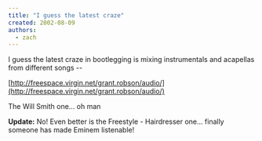 ```yaml
---
title: "I guess the latest craze"
created: 2002-08-09
authors: 
  - zach
---
```


I guess the latest craze in bootlegging is mixing instrumentals and acapellas from different songs -- 
  
[http://freespace.virgin.net/grant.robson/audio/](http://freespace.virgin.net/grant.robson/audio/)  
  
The Will Smith one... oh man  
  
**Update:** No! Even better is the Freestyle - Hairdresser one... finally someone has made Eminem listenable!
